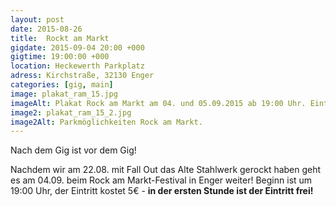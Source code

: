 ```yaml
---
layout: post
date: 2015-08-26
title:  Rockt am Markt
gigdate: 2015-09-04 20:00 +000
gigtime: 19:00:00 +000
location: Heckewerth Parkplatz
adress: Kirchstraße, 32130 Enger
categories: [gig, main]
image: plakat_ram_15.jpg
imageAlt: Plakat Rock am Markt am 04. und 05.09.2015 ab 19:00 Uhr. Eintritt 5€.
image2: plakat_ram_15_2.jpg
image2Alt: Parkmöglichkeiten Rock am Markt.
---
```


Nach dem Gig ist vor dem Gig!

Nachdem wir am 22.08. mit Fall Out das Alte Stahlwerk gerockt haben geht es am 04.09. beim Rock am Markt-Festival in Enger weiter!
Beginn ist um 19:00 Uhr, der Eintritt kostet 5€ - **in der ersten Stunde ist der Eintritt frei!**